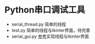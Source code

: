 # Python串口调试工具
* serial_thread.py 简单的线程
* test.py 简单的线程与tkinter界面，待完善
* serial_gui.py [参考](https://zhuanlan.zhihu.com/p/67322115)实现线程与tkinter界面
